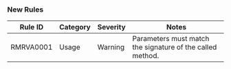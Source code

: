 ### New Rules

| Rule ID   | Category | Severity | Notes                                                     |
|-----------|----------|----------|-----------------------------------------------------------|
| RMRVA0001 | Usage    | Warning  | Parameters must match the signature of the called method. |